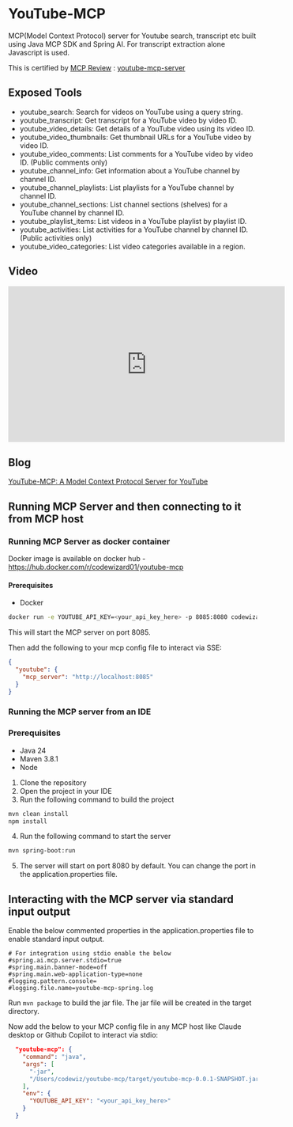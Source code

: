 # YouTube-MCP

MCP(Model Context Protocol) server for Youtube search, transcript etc built using Java MCP SDK and Spring AI. For transcript extraction alone Javascript is used.

This is certified by [MCP Review](https://mcpreview.com/) : [youtube-mcp-server](https://mcpreview.com/mcp-servers/CodeWizzard01/youtube-mcp-server)


## Exposed Tools

- youtube_search: Search for videos on YouTube using a query string.
- youtube_transcript: Get transcript for a YouTube video by video ID.
- youtube_video_details: Get details of a YouTube video using its video ID.
- youtube_video_thumbnails: Get thumbnail URLs for a YouTube video by video ID.
- youtube_video_comments: List comments for a YouTube video by video ID. (Public comments only)
- youtube_channel_info: Get information about a YouTube channel by channel ID.
- youtube_channel_playlists: List playlists for a YouTube channel by channel ID.
- youtube_channel_sections: List channel sections (shelves) for a YouTube channel by channel ID.
- youtube_playlist_items: List videos in a YouTube playlist by playlist ID.
- youtube_activities: List activities for a YouTube channel by channel ID. (Public activities only)
- youtube_video_categories: List video categories available in a region.

## Video

<iframe width="560" height="315" src="https://www.youtube.com/embed/glXZ-T38hJg?si=eoY8am_MihsdrmRP" title="YouTube video player" frameborder="0" allow="accelerometer; autoplay; clipboard-write; encrypted-media; gyroscope; picture-in-picture; web-share" referrerpolicy="strict-origin-when-cross-origin" allowfullscreen>
</iframe>

## Blog
[YouTube-MCP: A Model Context Protocol Server for YouTube](https://codewiz.info/blog/model-context-protocol/)


## Running MCP Server and then connecting to it from MCP host

### Running MCP Server as docker container

Docker image is available on docker hub - https://hub.docker.com/r/codewizard01/youtube-mcp

#### Prerequisites
- Docker

```bash
docker run -e YOUTUBE_API_KEY=<your_api_key_here> -p 8085:8080 codewizard01/youtube-mcp:latest
```
This will start the MCP server on port 8085. 

Then add the following to your mcp config file to interact via SSE:

```json
{
  "youtube": {
    "mcp_server": "http://localhost:8085"
  }
}
```

### Running the MCP server from an IDE

### Prerequisites
- Java 24
- Maven 3.8.1
- Node
  

1. Clone the repository
2. Open the project in your IDE
3. Run the following command to build the project
```bash
mvn clean install
npm install
```
4. Run the following command to start the server
```bash
mvn spring-boot:run
```
5. The server will start on port 8080 by default. You can change the port in the application.properties file.


## Interacting with the MCP server via standard input output

Enable the below commented properties in the application.properties file to enable standard input output.

```properties
# For integration using stdio enable the below
#spring.ai.mcp.server.stdio=true
#spring.main.banner-mode=off
#spring.main.web-application-type=none
#logging.pattern.console=
#logging.file.name=youtube-mcp-spring.log
```

Run `mvn package` to build the jar file. The jar file will be created in the target directory.

Now add the below to your MCP config file in any MCP host like Claude desktop or Github Copilot  to interact via stdio:

```json
  "youtube-mcp": {
    "command": "java",
    "args": [
      "-jar", 
      "/Users/codewiz/youtube-mcp/target/youtube-mcp-0.0.1-SNAPSHOT.jar"
    ],
    "env": {
      "YOUTUBE_API_KEY": "<your_api_key_here>"
    }
  }
```


